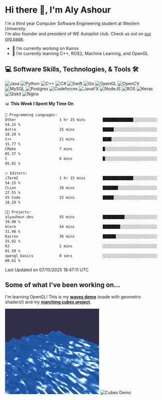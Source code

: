 # Hi there 👋, I'm Aly Ashour
I'm a third year Computer Software Engineering student at Western University.  
I'm also founder and president of WE Autopilot club. Check us out on [our org page](https://github.com/WE-Autopilot).

- 🔭 I’m currently working on Kairos
- 🌱 I’m currently learning C++, ROS2, Machine Learning, and OpenGL

## 💻 Software Skills, Technologies, & Tools 🛠️

![Java](https://img.shields.io/badge/java-%23ED8B00.svg?style=for-the-badge&logo=openjdk&logoColor=white)
![Python](https://img.shields.io/badge/python-3670A0?style=for-the-badge&logo=python&logoColor=ffdd54)
![C++](https://img.shields.io/badge/c++-%2300599C.svg?style=for-the-badge&logo=c%2B%2B&logoColor=white)
![C#](https://img.shields.io/badge/c%23-%23239120.svg?style=for-the-badge&logo=csharp&logoColor=white)
![Swift](https://img.shields.io/badge/swift-F54A2A?style=for-the-badge&logo=swift&logoColor=white)
![Go](https://img.shields.io/badge/go-%2300ADD8.svg?style=for-the-badge&logo=go&logoColor=white)
![OpenGL](https://img.shields.io/badge/OpenGL-%23FFFFFF.svg?style=for-the-badge&logo=opengl)
![OpenCV](https://img.shields.io/badge/opencv-%23white.svg?style=for-the-badge&logo=opencv&logoColor=white)
![MySQL](https://img.shields.io/badge/mysql-4479A1.svg?style=for-the-badge&logo=mysql&logoColor=white)
![Postgres](https://img.shields.io/badge/postgres-%23316192.svg?style=for-the-badge&logo=postgresql&logoColor=white)
![Codeforces](https://img.shields.io/badge/Codeforces-445f9d?style=for-the-badge&logo=Codeforces&logoColor=white)
![JavaFX](https://img.shields.io/badge/javafx-%23FF0000.svg?style=for-the-badge&logo=javafx&logoColor=white)
![NodeJS](https://img.shields.io/badge/node.js-6DA55F?style=for-the-badge&logo=node.js&logoColor=white)
![ROS](https://img.shields.io/badge/ros-%230A0FF9.svg?style=for-the-badge&logo=ros&logoColor=white)
![Keras](https://img.shields.io/badge/Keras-%23D00000.svg?style=for-the-badge&logo=Keras&logoColor=white)
![Qiskit](https://img.shields.io/badge/Qiskit-%236929C4.svg?style=for-the-badge&logo=Qiskit&logoColor=white)
![Nginx](https://img.shields.io/badge/nginx-%23009639.svg?style=for-the-badge&logo=nginx&logoColor=white)
<br>


<!--START_SECTION:waka-->
📊 **This Week I Spent My Time On** 

```text
💬 Programming Languages: 
Other                    1 hr 15 mins        ██████████████░░░░░░░░░░░   54.15 % 
Astro                    25 mins             █████░░░░░░░░░░░░░░░░░░░░   18.29 % 
C++                      21 mins             ████░░░░░░░░░░░░░░░░░░░░░   15.77 % 
CMake                    7 mins              █░░░░░░░░░░░░░░░░░░░░░░░░   05.37 % 
C                        6 mins              █░░░░░░░░░░░░░░░░░░░░░░░░   05.01 % 

🔥 Editors: 
iTerm2                   1 hr 15 mins        ██████████████░░░░░░░░░░░   54.15 % 
CLion                    38 mins             ███████░░░░░░░░░░░░░░░░░░   27.55 % 
VS Code                  25 mins             █████░░░░░░░░░░░░░░░░░░░░   18.29 % 

🐱‍💻 Projects: 
alyashour.dev            55 mins             ██████████░░░░░░░░░░░░░░░   39.90 % 
kCore                    44 mins             ████████░░░░░░░░░░░░░░░░░   31.98 % 
Kairos                   36 mins             ██████░░░░░░░░░░░░░░░░░░░   25.92 % 
K2                       2 mins              ░░░░░░░░░░░░░░░░░░░░░░░░░   01.59 % 
opengl_basics            0 secs              ░░░░░░░░░░░░░░░░░░░░░░░░░   00.61 % 
```


 Last Updated on 07/10/2025 18:47:11 UTC
<!--END_SECTION:waka-->

<h2>Some of what I've been working on...</h2>

I'm learning OpenGL!
This is my **[waves demo](https://github.com/alyashour/Gerstner-waves)** (made with geometric shaders!) and my **[marching cubes project](https://github.com/alyashour/Marching-Cube-Renderer)**.
<p>
  <img src="./assets/demo_waves.gif" alt="Waves Demo" width="310"/>
  <img src="./assets/demo_marching_cubes.gif" alt="Cubes Demo" width="378"/>
</p>
